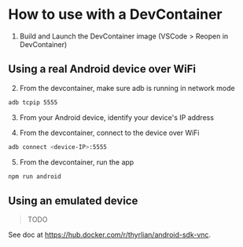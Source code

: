 # How to use with a DevContainer

1. Build and Launch the DevContainer image (VSCode > Reopen in DevContainer)

## Using a real Android device over WiFi

2. From the devcontainer, make sure adb is running in network mode

```sh
adb tcpip 5555
```

3. From your Android device, identify your device's IP address

4. From the devcontainer, connect to the device over WiFi

```sh
adb connect <device-IP>:5555
```

5. From the devcontainer, run the app

```sh
npm run android
```

## Using an emulated device

> TODO

See doc at https://hub.docker.com/r/thyrlian/android-sdk-vnc.
